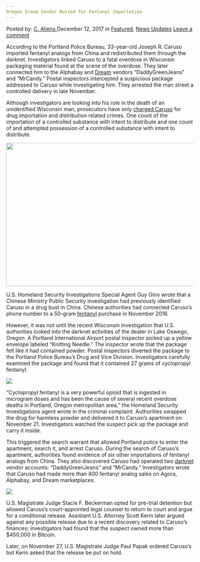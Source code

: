 ```yaml
---
Oregon Dream Vendor Busted for Fentanyl Importation
---
```

<article class="post-listing post-23876 post type-post status-publish format-standard has-post-thumbnail hentry category-deepdot-news category-news-updates tag-busted tag-dream tag-fentanyl tag-importation tag-oregon tag-vendor">
    <div class="post-inner">
        <span>Posted by: <a href="https://www.deepdotweb.com/author/caliens/" title="">C. Aliens </a></span>
    <span>December 12, 2017</span>
    <span>in <a href="https://www.deepdotweb.com/category/deepdot-news/" rel="category tag">Featured</a>, <a href="https://www.deepdotweb.com/category/news-updates/" rel="category tag">News Updates</a></span>
    <span><a href="https://www.deepdotweb.com/2017/12/12/oregon-dream-vendor-busted-fentanyl-importation/#respond">Leave a comment</a></span>
    </p>
    <div class="clear"></div>
    <div class="entry">
    <p>According to the Portland Police Bureau, 33-year-old Joseph R. Caruso imported fentanyl analogs from China and redistributed them through the darknet. Investigators linked Caruso to a fatal overdose in Wisconsin packaging material found at the scene of the overdose. They later connected him to the Alphabay and <a href="https://www.deepdotweb.com/marketplace-directory/listing/dream-market">Dream</a> vendors &#8220;DaddyGreenJeans&#8221; and &#8220;MrCandy.&#8221; Postal inspectors intercepted a suspicious package addressed to Caruso while investigating him. They arrested the man street a controlled delivery in late November.</p>
    <p>Although investigators are looking into his role in the death of an unidentified Wisconsin man, prosecutors have only <a href="http://www.kptv.com/story/36934565/overdose-death-in-wisconsin-leads-to-arrest-of-lake-oswego-man">charged Caruso</a> for drug importation and distribution related crimes. One count of the importation of a controlled substance with intent to distribute and one count of and attempted possession of a controlled substance with intent to distribute.</p>
    <p><img class="wp-image-23882 aligncenter" src="https://www.deepdotweb.com/wp-content/uploads/2017/12/word-image-22.jpeg" width="683" height="384" /></p>
    <p>U.S. Homeland Security Investigations Special Agent Guy Gino wrote that a Chinese Ministry Public Security investigation had previously identified Caruso in a drug bust in China. Chinese authorities had connected Caruso’s phone number to a 50-gram <a href="https://www.deepdotweb.com/tag/fentanyl/">fentanyl</a> purchase in November 2016.</p>
    <p>However, it was not until the recent Wisconsin investigation that U.S. authorities looked into the darknet activities of the dealer in Lake Oswego, Oregon. A Portland International Airport postal inspector picked up a yellow envelope labeled “Knitting Needle.” The inspector wrote that the package felt like it had contained powder. Postal inspectors diverted the package to the Portland Police Bureau’s Drug and Vice Division. Investigators carefully examined the package and found that it contained 27 grams of cyclopropyl fentanyl.</p>
    <p><img class="wp-image-23883" src="https://www.deepdotweb.com/wp-content/uploads/2017/12/word-image-16.png" srcset="https://www.deepdotweb.com/wp-content/uploads/2017/12/word-image-16.png 1186w, https://www.deepdotweb.com/wp-content/uploads/2017/12/word-image-16-300x172.png 300w, https://www.deepdotweb.com/wp-content/uploads/2017/12/word-image-16-1024x585.png 1024w" sizes="(max-width: 1186px) 100vw, 1186px" /></p>
    <p>“Cyclopropyl fentanyl is a very powerful opioid that is ingested in microgram doses and has been the cause of several recent overdose deaths in Portland, Oregon metropolitan area,” the Homeland Security Investigations agent wrote in the criminal complaint. Authorities swapped the drug for harmless powder and delivered it to Caruso’s apartment on November 21. Investigators watched the suspect pick up the package and carry it inside.</p>
    <p>This triggered the search warrant that allowed Portland police to enter the apartment, search it, and arrest Caruso. During the search of Caruso&#8217;s apartment, authorities found evidence of six other importations of fentanyl analogs from China. They also discovered Caruso had operated two <a href="https://www.deepdotweb.com/dark-net-market-comparison-chart/">darknet</a> vendor accounts: &#8220;DaddyGreenJeans&#8221; and &#8220;MrCandy.&#8221; Investigators wrote that Caruso had made more than 800 fentanyl analog sales on Agora, Alphabay, and Dream marketplaces.</p>
    <p><img class="wp-image-23884" src="https://www.deepdotweb.com/wp-content/uploads/2017/12/word-image-17.png" srcset="https://www.deepdotweb.com/wp-content/uploads/2017/12/word-image-17.png 1101w, https://www.deepdotweb.com/wp-content/uploads/2017/12/word-image-17-300x129.png 300w, https://www.deepdotweb.com/wp-content/uploads/2017/12/word-image-17-1024x442.png 1024w" sizes="(max-width: 1101px) 100vw, 1101px" /></p>
    <p>U.S. Magistrate Judge Stacie F. Beckerman opted for pre-trial detention but allowed Caruso&#8217;s court-appointed legal counsel to return to court and argue for a conditional release. Assistant U.S. Attorney Scott Kerin later argued against any possible release due to a recent discovery related to Caruso&#8217;s finances; investigators had found that the suspect owned more than $450,000 in Bitcoin.</p>
    <p>Later, on November 27, U.S. Magistrate Judge Paul Papak ordered Caruso&#8217;s but Kerin asked that the release be put on hold.</p>
    </div>
    <span style="display:none"><a href="https://www.deepdotweb.com/tag/busted/" rel="tag">busted</a> <a href="https://www.deepdotweb.com/tag/dream/" rel="tag">dream</a> <a href="https://www.deepdotweb.com/tag/fentanyl/" rel="tag">fentanyl</a> <a href="https://www.deepdotweb.com/tag/importation/" rel="tag">importation</a> <a href="https://www.deepdotweb.com/tag/oregon/" rel="tag">oregon</a> <a href="https://www.deepdotweb.com/tag/vendor/" rel="tag">vendor</a></span> <span style="display:none" class="updated">2017-12-12</span>
    <div style="display:none" class="vcard author" itemprop="author" itemscope itemtype="http://schema.org/Person"><strong class="fn" itemprop="name"><a href="https://www.deepdotweb.com/author/caliens/" title="Posts by C. Aliens" rel="author">C. Aliens</a></strong></div>
    </div>
</article>

